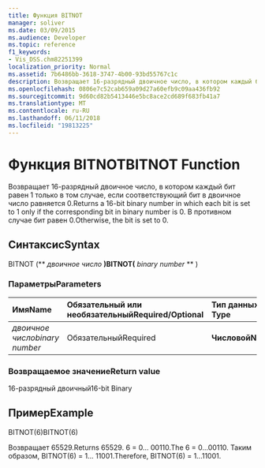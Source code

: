 ```yaml
---
title: Функция BITNOT
manager: soliver
ms.date: 03/09/2015
ms.audience: Developer
ms.topic: reference
f1_keywords:
- Vis_DSS.chm82251399
localization_priority: Normal
ms.assetid: 7b6486bb-3618-3747-4b00-93bd55767c1c
description: Возвращает 16-разрядный двоичное число, в котором каждый бит равен 1 только в том случае, если соответствующий бит в двоичное число равняется 0. В противном случае бит равен 0.
ms.openlocfilehash: 0806e7c52cab659a09d27a60efb9c09aa436fb92
ms.sourcegitcommit: 9d60cd82b5413446e5bc8ace2cd689f683fb41a7
ms.translationtype: MT
ms.contentlocale: ru-RU
ms.lasthandoff: 06/11/2018
ms.locfileid: "19813225"
---
```

# <a name="bitnot-function"></a><span data-ttu-id="4aa6a-104">Функция BITNOT</span><span class="sxs-lookup"><span data-stu-id="4aa6a-104">BITNOT Function</span></span>

<span data-ttu-id="4aa6a-105">Возвращает 16-разрядный двоичное число, в котором каждый бит равен 1 только в том случае, если соответствующий бит в двоичное число равняется 0.</span><span class="sxs-lookup"><span data-stu-id="4aa6a-105">Returns a 16-bit binary number in which each bit is set to 1 only if the corresponding bit in binary number is 0.</span></span> <span data-ttu-id="4aa6a-106">В противном случае бит равен 0.</span><span class="sxs-lookup"><span data-stu-id="4aa6a-106">Otherwise, the bit is set to 0.</span></span>
  
## <a name="syntax"></a><span data-ttu-id="4aa6a-107">Синтаксис</span><span class="sxs-lookup"><span data-stu-id="4aa6a-107">Syntax</span></span>

<span data-ttu-id="4aa6a-108">BITNOT (** *двоичное число* **)</span><span class="sxs-lookup"><span data-stu-id="4aa6a-108">BITNOT(** *binary number* ** )</span></span> 
  
### <a name="parameters"></a><span data-ttu-id="4aa6a-109">Параметры</span><span class="sxs-lookup"><span data-stu-id="4aa6a-109">Parameters</span></span>

|<span data-ttu-id="4aa6a-110">**Имя**</span><span class="sxs-lookup"><span data-stu-id="4aa6a-110">**Name**</span></span>|<span data-ttu-id="4aa6a-111">**Обязательный или необязательный**</span><span class="sxs-lookup"><span data-stu-id="4aa6a-111">**Required/Optional**</span></span>|<span data-ttu-id="4aa6a-112">**Тип данных**</span><span class="sxs-lookup"><span data-stu-id="4aa6a-112">**Data Type**</span></span>|<span data-ttu-id="4aa6a-113">**Описание**</span><span class="sxs-lookup"><span data-stu-id="4aa6a-113">**Description**</span></span>|
|:-----|:-----|:-----|:-----|
| <span data-ttu-id="4aa6a-114">_двоичное число_</span><span class="sxs-lookup"><span data-stu-id="4aa6a-114">_binary number_</span></span> <br/> |<span data-ttu-id="4aa6a-115">Обязательный</span><span class="sxs-lookup"><span data-stu-id="4aa6a-115">Required</span></span>  <br/> |<span data-ttu-id="4aa6a-116">**Числовой**</span><span class="sxs-lookup"><span data-stu-id="4aa6a-116">**Numeric**</span></span> <br/> |<span data-ttu-id="4aa6a-117">16-разрядное двоичное число.</span><span class="sxs-lookup"><span data-stu-id="4aa6a-117">A 16-bit binary number.</span></span>  <br/> |
   
### <a name="return-value"></a><span data-ttu-id="4aa6a-118">Возвращаемое значение</span><span class="sxs-lookup"><span data-stu-id="8">Return value</span></span>

<span data-ttu-id="4aa6a-119">16-разрядный двоичный</span><span class="sxs-lookup"><span data-stu-id="4aa6a-119">16-bit Binary</span></span>
  
## <a name="example"></a><span data-ttu-id="4aa6a-120">Пример</span><span class="sxs-lookup"><span data-stu-id="4aa6a-120">Example</span></span>

<span data-ttu-id="4aa6a-121">BITNOT(6)</span><span class="sxs-lookup"><span data-stu-id="4aa6a-121">BITNOT(6)</span></span>
  
<span data-ttu-id="4aa6a-122">Возвращает 65529.</span><span class="sxs-lookup"><span data-stu-id="4aa6a-122">Returns 65529.</span></span> <span data-ttu-id="4aa6a-123">6 = 0... 00110.</span><span class="sxs-lookup"><span data-stu-id="4aa6a-123">The 6 = 0...00110.</span></span> <span data-ttu-id="4aa6a-124">Таким образом, BITNOT(6) = 1... 11001.</span><span class="sxs-lookup"><span data-stu-id="4aa6a-124">Therefore, BITNOT(6) = 1...11001.</span></span>
  

